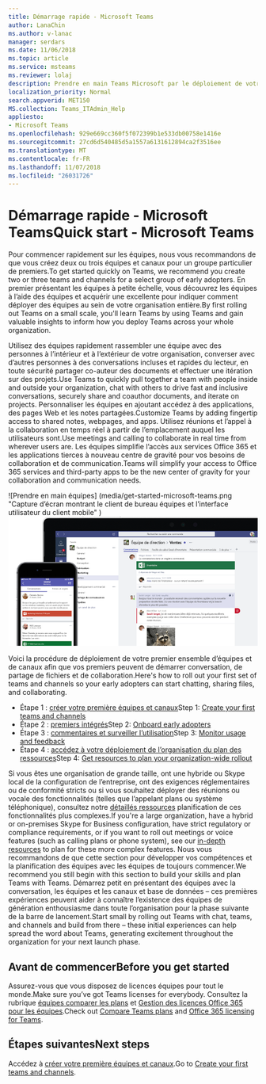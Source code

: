 ```yaml
---
title: Démarrage rapide - Microsoft Teams
author: LanaChin
ms.author: v-lanac
manager: serdars
ms.date: 11/06/2018
ms.topic: article
ms.service: msteams
ms.reviewer: lolaj
description: Prendre en main Teams Microsoft par le déploiement de votre premier équipes et canaux afin de pouvoir créer votre expérience avec les équipes avant de déployer largement au sein de votre organisation.
localization_priority: Normal
search.appverid: MET150
MS.collection: Teams_ITAdmin_Help
appliesto:
- Microsoft Teams
ms.openlocfilehash: 929e669cc360f5f072399b1e533db00758e1416e
ms.sourcegitcommit: 27cd6d540485d5a1557a6131612894ca2f3516ee
ms.translationtype: MT
ms.contentlocale: fr-FR
ms.lasthandoff: 11/07/2018
ms.locfileid: "26031726"
---
```

# <a name="quick-start---microsoft-teams"></a><span data-ttu-id="3fbd0-103">Démarrage rapide - Microsoft Teams</span><span class="sxs-lookup"><span data-stu-id="3fbd0-103">Quick start - Microsoft Teams</span></span>

<span data-ttu-id="3fbd0-104">Pour commencer rapidement sur les équipes, nous vous recommandons de que vous créez deux ou trois équipes et canaux pour un groupe particulier de premiers.</span><span class="sxs-lookup"><span data-stu-id="3fbd0-104">To get started quickly on Teams, we recommend you create two or three teams and channels for a select group of early adopters.</span></span> <span data-ttu-id="3fbd0-105">En premier présentant les équipes à petite échelle, vous découvrez les équipes à l’aide des équipes et acquérir une excellente pour indiquer comment déployer des équipes au sein de votre organisation entière.</span><span class="sxs-lookup"><span data-stu-id="3fbd0-105">By first rolling out Teams on a small scale, you'll learn Teams by using Teams and gain valuable insights to inform how you deploy Teams across your whole organization.</span></span> 

<span data-ttu-id="3fbd0-106">Utilisez des équipes rapidement rassembler une équipe avec des personnes à l’intérieur et à l’extérieur de votre organisation, converser avec d’autres personnes à des conversations incluses et rapides du lecteur, en toute sécurité partager co-auteur des documents et effectuer une itération sur des projets.</span><span class="sxs-lookup"><span data-stu-id="3fbd0-106">Use Teams to quickly pull together a team with people inside and outside your organization, chat with others to drive fast and inclusive conversations, securely share and coauthor documents, and iterate on projects.</span></span> <span data-ttu-id="3fbd0-107">Personnaliser les équipes en ajoutant accédez à des applications, des pages Web et les notes partagées.</span><span class="sxs-lookup"><span data-stu-id="3fbd0-107">Customize Teams by adding fingertip access to shared notes, webpages, and apps.</span></span> <span data-ttu-id="3fbd0-108">Utilisez réunions et l’appel à la collaboration en temps réel à partir de l’emplacement auquel les utilisateurs sont.</span><span class="sxs-lookup"><span data-stu-id="3fbd0-108">Use meetings and calling to collaborate in real time from wherever users are.</span></span> <span data-ttu-id="3fbd0-109">Les équipes simplifie l’accès aux services Office 365 et les applications tierces à nouveau centre de gravité pour vos besoins de collaboration et de communication.</span><span class="sxs-lookup"><span data-stu-id="3fbd0-109">Teams will simplify your access to Office 365 services and  third-party apps to be the new center of gravity for your collaboration and communication needs.</span></span> 

<span data-ttu-id="3fbd0-110">![Prendre en main équipes] (media/get-started-microsoft-teams.png "Capture d’écran montrant le client de bureau équipes et l’interface utilisateur du client mobile" )</span><span class="sxs-lookup"><span data-stu-id="3fbd0-110">![Get started with Teams](media/get-started-microsoft-teams.png "Screen shot showing the Teams desktop client and mobile client user interface" )</span></span> 

<span data-ttu-id="3fbd0-111">Voici la procédure de déploiement de votre premier ensemble d’équipes et de canaux afin que vos premiers peuvent de démarrer conversation, de partage de fichiers et de collaboration.</span><span class="sxs-lookup"><span data-stu-id="3fbd0-111">Here's how to roll out your first set of teams and channels so your early adopters can start chatting, sharing files, and collaborating.</span></span>

- <span data-ttu-id="3fbd0-112">Étape 1 : [créer votre première équipes et canaux](get-started-with-teams-create-your-first-teams-and-channels.md)</span><span class="sxs-lookup"><span data-stu-id="3fbd0-112">Step 1: [Create your first teams and channels](get-started-with-teams-create-your-first-teams-and-channels.md)</span></span>
- <span data-ttu-id="3fbd0-113">Étape 2 : [premiers intégrés](get-started-with-teams-onboard-early-adopters.md)</span><span class="sxs-lookup"><span data-stu-id="3fbd0-113">Step 2: [Onboard early adopters](get-started-with-teams-onboard-early-adopters.md)</span></span>
- <span data-ttu-id="3fbd0-114">Étape 3 : [commentaires et surveiller l’utilisation](get-started-with-teams-monitor-usage-and-feedback.md)</span><span class="sxs-lookup"><span data-stu-id="3fbd0-114">Step 3: [Monitor usage and feedback](get-started-with-teams-monitor-usage-and-feedback.md)</span></span>
- <span data-ttu-id="3fbd0-115">Étape 4 : [accédez à votre déploiement de l’organisation du plan des ressources](get-started-with-teams-resources-for-org-wide-rollout.md)</span><span class="sxs-lookup"><span data-stu-id="3fbd0-115">Step 4: [Get resources to plan your organization-wide rollout](get-started-with-teams-resources-for-org-wide-rollout.md)</span></span>

<span data-ttu-id="3fbd0-116">Si vous êtes une organisation de grande taille, ont une hybride ou Skype local de la configuration de l’entreprise, ont des exigences réglementaires ou de conformité stricts ou si vous souhaitez déployer des réunions ou vocale des fonctionnalités (telles que l’appelant plans ou système téléphonique), consultez notre [détaillés ressources](https://docs.microsoft.com/MicrosoftTeams/Microsoft-Teams) planification de ces fonctionnalités plus complexes.</span><span class="sxs-lookup"><span data-stu-id="3fbd0-116">If you're a large organization, have a hybrid or on-premises Skype for Business configuration, have strict regulatory or compliance requirements, or if you want to roll out meetings or voice features (such as calling plans or phone system), see our [in-depth resources](https://docs.microsoft.com/MicrosoftTeams/Microsoft-Teams) to plan for these more complex features.</span></span> <span data-ttu-id="3fbd0-117">Nous vous recommandons de que cette section pour développer vos compétences et la planification des équipes avec les équipes de toujours commencer.</span><span class="sxs-lookup"><span data-stu-id="3fbd0-117">We recommend you still begin with this section to build your skills and plan Teams with Teams.</span></span> <span data-ttu-id="3fbd0-118">Démarrez petit en présentant des équipes avec la conversation, les équipes et les canaux et base de données &ndash; ces premières expériences peuvent aider à connaître l’existence des équipes de génération enthousiasme dans toute l’organisation pour la phase suivante de la barre de lancement.</span><span class="sxs-lookup"><span data-stu-id="3fbd0-118">Start small by rolling out Teams with chat, teams, and channels and build from there &ndash; these initial experiences can help spread the word about Teams, generating excitement throughout the organization for your next launch phase.</span></span> 

## <a name="before-you-get-started"></a><span data-ttu-id="3fbd0-119">Avant de commencer</span><span class="sxs-lookup"><span data-stu-id="3fbd0-119">Before you get started</span></span>

<span data-ttu-id="3fbd0-120">Assurez-vous que vous disposez de licences équipes pour tout le monde.</span><span class="sxs-lookup"><span data-stu-id="3fbd0-120">Make sure you’ve got Teams licenses for everybody.</span></span> <span data-ttu-id="3fbd0-121">Consultez la rubrique [équipes comparer les plans](https://products.office.com/microsoft-teams/free) et [Gestion des licences Office 365 pour les équipes](office-365-licensing.md).</span><span class="sxs-lookup"><span data-stu-id="3fbd0-121">Check out [Compare Teams plans](https://products.office.com/microsoft-teams/free) and [Office 365 licensing for Teams](office-365-licensing.md).</span></span> 

## <a name="next-steps"></a><span data-ttu-id="3fbd0-122">Étapes suivantes</span><span class="sxs-lookup"><span data-stu-id="3fbd0-122">Next steps</span></span>
<span data-ttu-id="3fbd0-123">Accédez à [créer votre première équipes et canaux](get-started-with-teams-create-your-first-teams-and-channels.md).</span><span class="sxs-lookup"><span data-stu-id="3fbd0-123">Go to [Create your first teams and channels](get-started-with-teams-create-your-first-teams-and-channels.md).</span></span>
